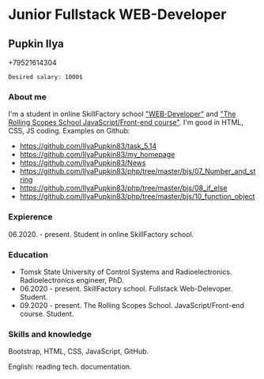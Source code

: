 # Junior Fullstack WEB-Developer

## Pupkin Ilya
+79521614304

    Desired salary: 1000$

### About me

I'm a student in online SkillFactory school ["WEB-Developer"](https://skillfactory.ru/webdev) and ["The Rolling Scopes School JavaScript/Front-end course"](https://docs.rs.school/#/js-fe-course).
I'm good in HTML, CSS, JS coding.
Examples on Github:

- https://github.com/IlyaPupkin83/task_5.14
- https://github.com/IlyaPupkin83/my_homepage
- https://github.com/IlyaPupkin83/News
- https://github.com/IlyaPupkin83/php/tree/master/bjs/07_Number_and_string
- https://github.com/IlyaPupkin83/php/tree/master/bjs/08_if_else
- https://github.com/IlyaPupkin83/php/tree/master/bjs/10_function_object

### Expierence

06.2020. - present. Student in online SkillFactory school.

### Education

- Tomsk State University of Control Systems and Radioelectronics. Radioelectronics engineer, PhD.
- 06.2020 - present. SkillFactory school. Fullstack Web-Delevoper. Student.
- 09.2020 - present. The Rolling Scopes School. JavaScript/Front-end course. Student.

### Skills and knowledge

Bootstrap, HTML, CSS, JavaScript, GitHub.

English: reading tech. documentation.
